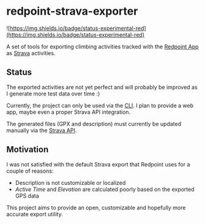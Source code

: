 # redpoint-strava-exporter

![https://img.shields.io/badge/status-experimental-red](https://img.shields.io/badge/status-experimental-red)

A set of tools for exporting climbing activities tracked with the
[Redpoint App](https://redpoint-app.com/) as [Strava](https://www.strava.com/)
activities.

## Status

The exported activities are not yet perfect and will probably be improved
as I generate more test data over time :)

Currently, the project can only be used via the [CLI](./packages/cli).
I plan to provide a web app, maybe even a proper Strava API integration.

The generated files (GPX and description) must currently be updated manually via
the [Strava API](https://developers.strava.com/docs/reference/#api-Uploads-createUpload).

## Motivation

I was not satisfied with the default Strava export that Redpoint uses for
a couple of reasons:
- Description is not customizable or localized
- *Active Time* and *Elevation* are calculated poorly based on the exported GPS data

This project aims to provide an open, customizable and hopefully more accurate
export utility.

